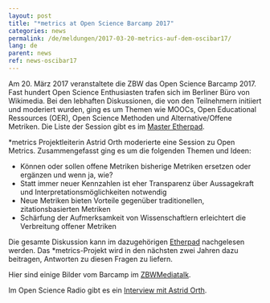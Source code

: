 ```yaml
---
layout: post
title: "*metrics at Open Science Barcamp 2017"
categories: news
permalink: /de/meldungen/2017-03-20-metrics-auf-dem-oscibar17/
lang: de
parent: news
ref: news-oscibar17
---
```


Am 20. März 2017 veranstaltete die ZBW das Open Science Barcamp 2017. Fast hundert Open Science Enthusiasten trafen sich im Berliner Büro von Wikimedia. Bei den lebhaften Diskussionen, die von den Teilnehmern initiiert und moderiert wurden, ging es um Themen wie MOOCs, Open Educational Ressources (OER), Open Science Methoden und Alternative/Offene Metriken. Die Liste der Session gibt es im [Master Etherpad](https://etherpad.wikimedia.org/p/barcamp_open_science_2017).   

\*metrics Projektleiterin Astrid Orth moderierte eine Session zu Open Metrics. Zusammengefasst ging es um die folgenden Themen und Ideen:  
  * Können oder sollen offene Metriken bisherige Metriken ersetzen oder ergänzen und wenn ja, wie?
  * Statt immer neuer Kennzahlen ist eher Transparenz über Aussagekraft und Interpretationsmöglichkeiten notwendig
  * Neue Metriken bieten Vorteile gegenüber traditionellen, zitationsbasierten Metriken
  * Schärfung der Aufmerksamkeit von Wissenschaftlern erleichtert die Verbreitung offener Metriken

Die gesamte Diskussion kann im dazugehörigen [Etherpad](https://etherpad.wikimedia.org/p/oscibar2017_session6) nachgelesen werden.
Das \*metrics-Projekt wird in den nächsten zwei Jahren dazu beitragen, Antworten zu diesen Fragen zu liefern.

Hier sind einige Bilder vom Barcamp im [ZBWMediatalk](https://www.zbw-mediatalk.eu/en/2017/04/barcamp-open-science-oscibar-2017-bringt-open-science-in-die-praxis/).  

Im Open Science Radio gibt es ein [Interview mit Astrid Orth](http://www.openscienceradio.de/2017/03/20/osr066-open-metrics-with-astrid-orth-oscibar-en/).
